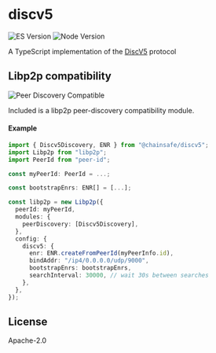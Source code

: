 # discv5

![ES Version](https://img.shields.io/badge/ES-2020-yellow)
![Node Version](https://img.shields.io/badge/node-12.x-green)

A TypeScript implementation of the [DiscV5](https://github.com/ethereum/devp2p/blob/master/discv5/discv5.md) protocol

## Libp2p compatibility

![Peer Discovery Compatible](https://github.com/libp2p/js-libp2p-interfaces/raw/master/src/peer-discovery/img/badge.png)

Included is a libp2p peer-discovery compatibility module.

#### Example

```typescript
import { Discv5Discovery, ENR } from "@chainsafe/discv5";
import Libp2p from "libp2p";
import PeerId from "peer-id";

const myPeerId: PeerId = ...;

const bootstrapEnrs: ENR[] = [...];

const libp2p = new Libp2p({
  peerId: myPeerId,
  modules: {
    peerDiscovery: [Discv5Discovery],
  },
  config: {
    discv5: {
      enr: ENR.createFromPeerId(myPeerInfo.id),
      bindAddr: "/ip4/0.0.0.0/udp/9000",
      bootstrapEnrs: bootstrapEnrs,
      searchInterval: 30000, // wait 30s between searches
    },
  },
});

```

## License

Apache-2.0
